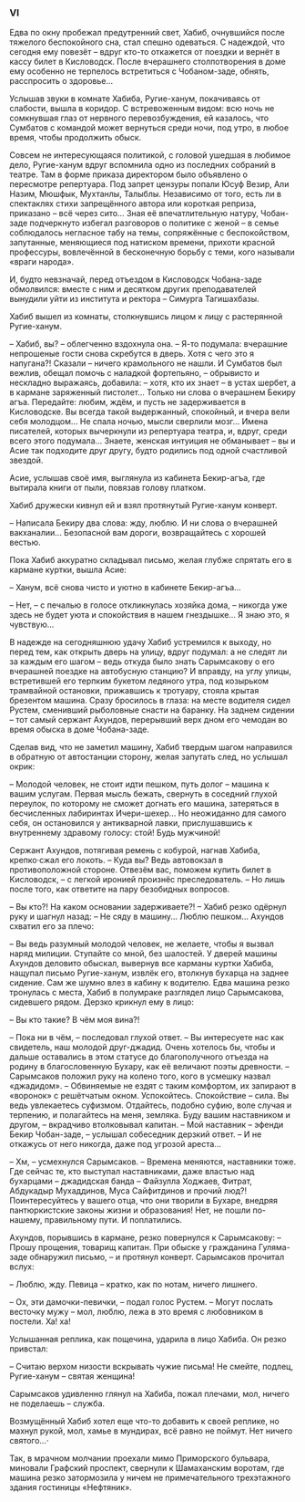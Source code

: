 ### VI

Едва по окну пробежал предутренний свет, Хабиб, очнувшийся после тяжелого беспокойного сна, стал спешно одеваться.
С надеждой, что сегодня ему повезёт – вдруг кто-то откажется от поездки и вернёт в кассу билет в Кисловодск.
После вчерашнего столпотворения в доме ему особенно не терпелось встретиться с Чобаном-заде, обнять, расспросить о здоровье… 

Услышав звуки в комнате Хабиба, Ругие-ханум, покачиваясь от слабости, вышла в коридор.
С встревоженным видом: всю ночь не сомкнувшая глаз от нервного перевозбуждения, ей казалось, что Сумбатов с командой может вернуться среди ночи, под утро, в любое время, чтобы продолжить обыск.

Совсем не интересующаяся политикой, с головой ушедшая в любимое дело, Ругие-ханум вдруг вспомнила одно из последних собраний в театре.
Там в форме приказа директором было объявлено о пересмотре репертуара.
Под запрет цензуры попали Юсуф Везир, Али Назим, Мюшфык, Мухтанлы, Талыблы.
Независимо от того, есть ли в спектаклях стихи запрещённого автора или короткая реприза, приказано – всё через сито…
Зная её впечатлительную натуру, Чобан-заде подчеркнуто избегал разговоров о политике с женой – в семье соблюдалось негласное табу на темы, сопряжённые с беспокойством, запутанные, меняющиеся под натиском времени, прихоти красной профессуры, вовлечённой в бесконечную борьбу с теми, кого называли «враги народа».

И, будто невзначай, перед отъездом в Кисловодск Чобана-заде обмолвился: вместе с ним и десятком других преподавателей вынудили уйти из института и ректора – Симурга Тагишахбазы.

Хабиб вышел из комнаты, столкнувшись лицом к лицу с растерянной Ругие-ханум. 

– Хабиб, вы? – облегченно вздохнула она. – Я-то подумала: вчерашние непрошеные гости снова скребутся в дверь.
Хотя с чего это я напугана?!
Сказали – ничего крамольного не нашли.
И Сумбатов был вежлив, обещал помочь с наладкой фортепьяно, – обрывисто и нескладно выражаясь, добавила: – хотя, кто их знает – в устах шербет, a в кармане заряженный пистолет...
Только ни слова о вчерашнем Бекиру агъа.
Передайте: любим, ждём, и пусть не задерживается в Кисловодске.
Вы всегда такой выдержанный, спокойный, и вчера вели себя молодцом…
Не спала ночью, мысли сверлили мозг...
Имена писателей, которых вычеркнули из репертуара театра, и, вдруг, среди всего этого подумала...
Знаете, женская интуиция не обманывает – вы и Асие так подходите друг другу, будто родились под одной счастливой звездой.

Асие, услышав своё имя, выглянула из кабинета Бекир-агъа, где вытирала книги от пыли, повязав голову платком.

Хабиб дружески кивнул ей и взял протянутый Ругие-ханум конверт.

– Написала Бекиру два слова: жду, люблю.
И ни слова о вчерашней вакханалии...
Безопасной вам дороги, возвращайтесь с хорошей вестью. 

Пока Хабиб аккуратно складывал письмо, желая глубже спрятать его в кармане куртки, вышла Асие:

– Ханум, всё снова чисто и уютно в кабинете Бекир-агъа…

– Нет, – с печалью в голосе откликнулась хозяйка дома, – никогда уже здесь не будет уюта и спокойствия в нашем гнездышке…
Я знаю это, я чувствую... 

В надежде на сегодняшнюю удачу Хабиб устремился к выходу, но перед тем, как открыть дверь на улицу, вдруг подумал: а не следят ли за каждым его шагом – ведь откуда было знать Сарымсакову о его вчерашней поездке на автобусную станцию?
И вправду, на углу улицы, встретившей его терпким букетом ледяного утра, под козырьком трамвайной остановки, прижавшись к тротуару, стояла крытая брезентом машина.
Сразу бросилось в глаза: на месте водителя сидел Рустем, сменивший рыболовные снасти на баранку.
На заднем сидении – тот самый сержант Ахундов, перерывший верх дном его чемодан во время обыска в доме Чобана-заде.

Сделав вид, что не заметил машину, Хабиб твердым шагом направился в обратную от автостанции сторону, желая запутать след, но услышал окрик:

– Молодой человек, не стоит идти пешком, путь долог – машина к вашим услугам. 
Первая мысль бежать, свернуть в соседний глухой переулок, по которому не сможет догнать его машина, затеряться в бесчисленных лабиринтах Ичери-шехер...
Но неожиданно для самого себя, он остановился у антикварной лавки, прислушавшись к внутреннему здравому голосу: стой!
Будь мужчиной!

Сержант Ахундов, потягивая ремень с кобурой, нагнав Хабиба, крепко·сжал его локоть. 
– Куда вы?
Ведь автовокзал в противоположной стороне.
Отвезём вас, поможем купить билет в Кисловодск, – с легкой иронией произнёс преследователь. – Но лишь после того, как ответите на пару безобидных вопросов.

– Вы кто?!
На каком основании задерживаете?! – Хабиб резко одёрнул руку и шагнул назад: – Не сяду в машину...
Люблю пешком... 
Ахундов схватил его за плечо:

– Вы ведь разумный молодой человек, не желаете, чтобы я вызвал наряд милиции.
Ступайте со мной, без шалостей. 
У дверей машины Ахундов деловито обыскал, вывернув все карманы куртки Хабиба, нащупал письмо Ругие-ханум, извлёк его, втолкнув бухарца на заднее сидение.
Сам же шумно влез в кабину к водителю. 
Едва машина резко тронулась с места, Хабиб в полумраке разглядел лицо Сарымсакова, сидевшего рядом.
Дерзко крикнул ему в лицо:

– Вы кто такие?
В чём моя вина?!

– Пока ни в чём, – последовал глухой ответ. – Вы интересуете нас как свидетель, наш молодой друг-джадид.
Очень хотелось бы, чтобы и дальше оставались в этом статусе до благополучного отъезда на родину в благословенную Бухару, как её величают поэты древности. – Сарымсаков положил руку на колено того, кого в усмешку назвал «джадидом». – Обвиняемые не ездят с таким комфортом, их запирают в «воронок» с решётчатым окном.
Успокойтесь.
Спокойствие – сила.
Вы ведь увлекаетесь суфизмом.
Отдайтесь, подобно суфию, воле случая и терпению, и полагайтесь на меня, земляка.
Буду вашим наставником и другом, – вкрадчиво втолковывал капитан. 
– Мой наставник – эфенди Бекир Чобан-заде, – услышал собеседник дерзкий ответ. – И не откажусь от него никогда, даже под угрозой ареста...

– Хм, – усмехнулся Сарымсаков. – Времена меняются, наставники тоже.
Где сейчас те, кто выступал наставниками, даже властью над бухарцами – джадидская банда – Файзулла Ходжаев, Фитрат, Абдукадыр Мухаддинов, Муса Сайфитдинов и прочий люд?!
Поинтересуйтесь у вашего отца, что они творили в Бухаре, внедряя пантюркистские законы жизни и образования!
Нет, не пошли по-нашему, правильному пути.
И поплатились.

Ахундов, порывшись в кармане, резко повернулся к Сарымсакову: 
– Прошу прощения, товарищ капитан.
При обыске у гражданина Гуляма-заде обнаружил письмо, – и протянул конверт. 
Сарымсаков прочитал вслух:

– Люблю, жду.
Певица – кратко, как по нотам, ничего лишнего.

– Ох, эти дамочки-певички, – подал голос Рустем. – Могут послать весточку мужу – мол, люблю, лежа в это время с любовником в постели.
Ха! ха!

Услышанная реплика, как пощечина, ударила в лицо Хабиба.
Он резко привстал:

– Считаю верхом низости вскрывать чужие письма!
Не смейте, подлец, Ругие-ханум – святая женщина!

Сарымсаков удивленно глянул на Хабиба, пожал плечами, мол, ничего не поделаешь – служба.

Возмущённый Хабиб хотел еще что-то добавить к своей реплике, но махнул рукой, мол, хамье в мундирах, всё равно не поймут.
Нет ничего святого…·

Так, в мрачном молчании проехали мимо Приморского бульвара, миновали Графский проспект, свернули к Шамаханским воротам, где машина резко затормозила у ничем не примечательного трехэтажного здания гостиницы «Нефтяник».
